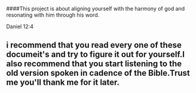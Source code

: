 ####This project is about aligning yourself with the harmony of god and resonating with him through his word.

Daniel 12:4

## i recommend that you read every one of these documeit's and try to figure it out for yourself.I also recommend that you start listening to the old version spoken in cadence of the Bible.Trust me you'll thank me for it later.
